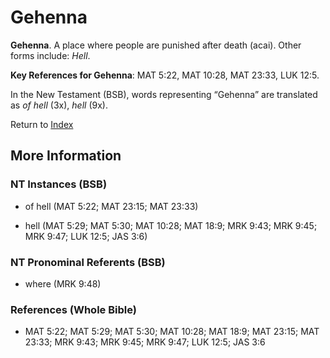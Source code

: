 # Gehenna
**Gehenna**. 
A place where people are punished after death (acai). 
Other forms include: 
*Hell*. 


**Key References for Gehenna**: 
MAT 5:22, MAT 10:28, MAT 23:33, LUK 12:5. 




In the New Testament (BSB), words representing “Gehenna” are translated as 
*of hell* (3x), *hell* (9x). 


Return to [Index](00-Index.md)

## More Information

### NT Instances (BSB)

* of hell (MAT 5:22; MAT 23:15; MAT 23:33)

* hell (MAT 5:29; MAT 5:30; MAT 10:28; MAT 18:9; MRK 9:43; MRK 9:45; MRK 9:47; LUK 12:5; JAS 3:6)



### NT Pronominal Referents (BSB)

* where (MRK 9:48)



### References (Whole Bible)

* MAT 5:22; MAT 5:29; MAT 5:30; MAT 10:28; MAT 18:9; MAT 23:15; MAT 23:33; MRK 9:43; MRK 9:45; MRK 9:47; LUK 12:5; JAS 3:6




